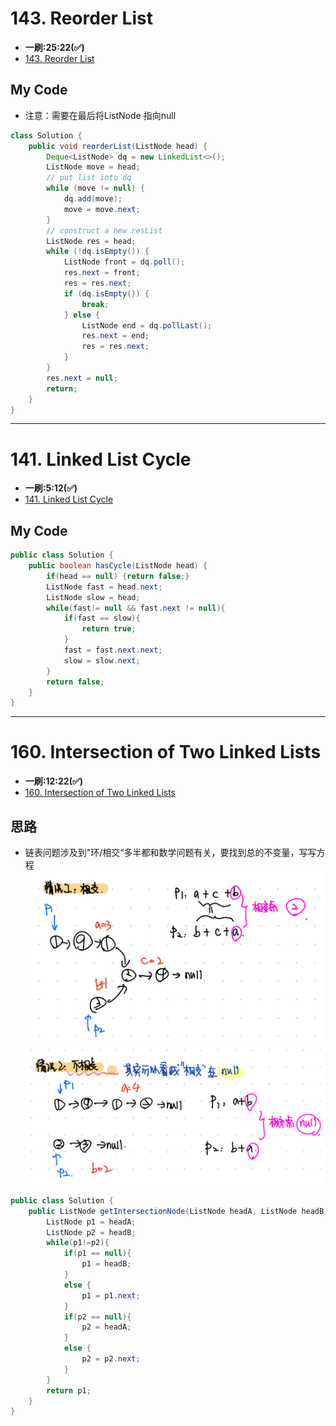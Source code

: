 # 143. Reorder List
* **一刷:25:22(✅)**
* [143. Reorder List](https://leetcode.com/problems/reorder-list/)

## My Code
* 注意：需要在最后将ListNode 指向null
``` java
class Solution {
    public void reorderList(ListNode head) {
        Deque<ListNode> dq = new LinkedList<>();
        ListNode move = head;
        // put list into dq
        while (move != null) {
            dq.add(move);
            move = move.next;
        }
        // construct a new resList
        ListNode res = head;
        while (!dq.isEmpty()) {
            ListNode front = dq.poll();
            res.next = front;
            res = res.next;
            if (dq.isEmpty()) {
                break;
            } else {
                ListNode end = dq.pollLast();
                res.next = end;
                res = res.next;
            }
        }
        res.next = null;
        return;
    }
}
```
***
# 141. Linked List Cycle
* **一刷:5:12(✅)**
* [141. Linked List Cycle](https://leetcode.com/problems/linked-list-cycle/)
## My Code 
```java
public class Solution {
    public boolean hasCycle(ListNode head) {
        if(head == null) {return false;}
        ListNode fast = head.next;
        ListNode slow = head;
        while(fast!= null && fast.next != null){
            if(fast == slow){
                return true;
            }
            fast = fast.next.next;
            slow = slow.next;
        }
        return false;
    }
}
```
***
# 160. Intersection of Two Linked Lists
* **一刷:12:22(✅)**
* [160. Intersection of Two Linked Lists](https://leetcode.com/problems/intersection-of-two-linked-lists/)

## 思路
* 链表问题涉及到"环/相交“多半都和数学问题有关，要找到总的不变量，写写方程
![image](./img/IMG_4019%202.jpg)
![iamge](./img/IMG_4020.jpg)
```java
public class Solution {
    public ListNode getIntersectionNode(ListNode headA, ListNode headB) {
        ListNode p1 = headA;
        ListNode p2 = headB;
        while(p1!=p2){
            if(p1 == null){
                p1 = headB;
            }
            else {
                p1 = p1.next;
            }
            if(p2 == null){
                p2 = headA;
            }
            else {
                p2 = p2.next;
            }
        }
        return p1;
    }
}
```

